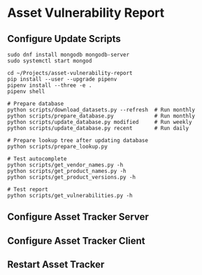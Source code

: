 # Asset Vulnerability Report

## Configure Update Scripts

    sudo dnf install mongodb mongodb-server
    sudo systemctl start mongod

    cd ~/Projects/asset-vulnerability-report
    pip install --user --upgrade pipenv
    pipenv install --three -e .
    pipenv shell

    # Prepare database
    python scripts/download_datasets.py --refresh  # Run monthly
    python scripts/prepare_database.py             # Run monthly
    python scripts/update_database.py modified     # Run weekly
    python scripts/update_database.py recent       # Run daily

    # Prepare lookup tree after updating database
    python scripts/prepare_lookup.py

    # Test autocomplete
    python scripts/get_vendor_names.py -h
    python scripts/get_product_names.py -h
    python scripts/get_product_versions.py -h

    # Test report
    python scripts/get_vulnerabilities.py -h

## Configure Asset Tracker Server

## Configure Asset Tracker Client

## Restart Asset Tracker
